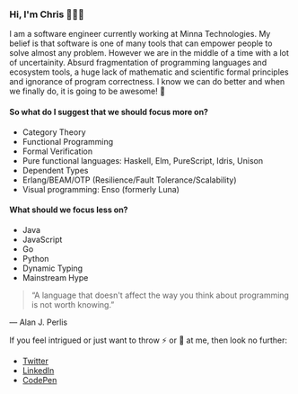 ### Hi, I'm Chris 👋👨‍💻

I am a software engineer currently working at Minna Technologies. My belief is that software is one of many tools that can empower people to solve almost any problem.
However we are in the middle of a time with a lot of uncertainity. Absurd fragmentation of programming languages and ecosystem tools, a huge lack of mathematic and scientific formal principles and ignorance of program correctness. I know we can do better and when we finally do, it is going to be awesome! 🌈

#### So what do I suggest that we should focus more on?
- Category Theory
- Functional Programming
- Formal Verification
- Pure functional languages: Haskell, Elm, PureScript, Idris, Unison
- Dependent Types
- Erlang/BEAM/OTP (Resilience/Fault Tolerance/Scalability)
- Visual programming: Enso (formerly Luna)

#### What should we focus less on?
- Java
- JavaScript
- Go
- Python
- Dynamic Typing
- Mainstream Hype

> “A language that doesn't affect the way you think about programming is not worth knowing.”

― Alan J. Perlis

If you feel intrigued or just want to throw ⚡ or 💩 at me, then look no further:
- [Twitter](https://twitter.com/chrisxkevin)
- [LinkedIn](https://www.linkedin.com/in/chris-sundberg-7b716744/)
- [CodePen](https://codepen.io/chriskevin)

<!--
**chriskevin/chriskevin** is a ✨ _special_ ✨ repository because its `README.md` (this file) appears on your GitHub profile.

Here are some ideas to get you started:

- 🔭 I’m currently working on ...
- 🌱 I’m currently learning ...
- 👯 I’m looking to collaborate on ...
- 🤔 I’m looking for help with ...
- 💬 Ask me about ...
- 📫 How to reach me: ...
- 😄 Pronouns: ...
- ⚡ Fun fact: ...
-->
